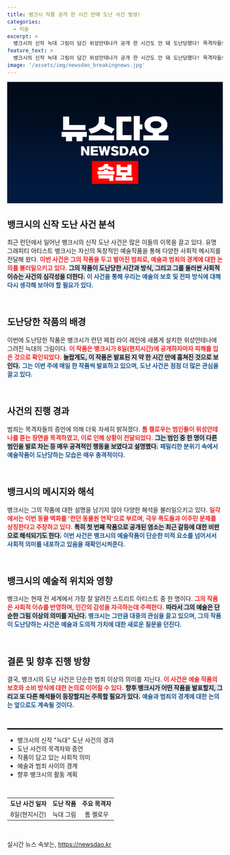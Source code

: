 ```yaml
---
title: 뱅크시 작품 공개 한 시간 만에 도난 사건 발생!
categories:
  - 미술
excerpt: >
  뱅크시의 신작 늑대 그림이 담긴 위성안테나가 공개 한 시간도 안 돼 도난당했다! 목격자들의 증언과 경과에 따라 사건의 배후가 드러날까? 클릭해서 뱅크시의 새로운 작품과 소동의 전말을 확인해보세요!
feature_text: >
  뱅크시의 신작 늑대 그림이 담긴 위성안테나가 공개 한 시간도 안 돼 도난당했다! 목격자들의 증언과 경과에 따라 사건의 배후가 드러날까? 클릭해서 뱅크시의 새로운 작품과 소동의 전말을 확인해보세요!
image: '/assets/img/newsdao_breakingnews.jpg'
---
```


<p><img src="/assets/img/newsdao_breakingnews.jpg" alt="bookingtag 속보" /></p>

<h2 data-ke-size="size26">뱅크시의 신작 도난 사건 분석</h2>

<p data-ke-size="size16">최근 런던에서 일어난 뱅크시의 신작 도난 사건은 많은 이들의 이목을 끌고 있다. 유명 그래피티 아티스트 뱅크시는 자신의 독창적인 예술작품을 통해 다양한 사회적 메시지를 전달해 왔다. <b><span style="color: #ee2323;">이번 사건은 그의 작품을 두고 벌어진 범죄로, 예술과 범죄의 경계에 대한 논의를 불러일으키고 있다.</span></b> <b><span style="background-color: #21538527;">그의 작품이 도난당한 시간과 방식, 그리고 그를 둘러싼 사회적 이슈는 사건의 심각성을 더한다.</span></b> <b><span style="color: #1a5490;">이 사건을 통해 우리는 예술의 보호 및 전파 방식에 대해 다시 생각해 보아야 할 필요가 있다.</span></b></p>

<p data-ke-size="size16">&nbsp;</p>

<h2 data-ke-size="size26">도난당한 작품의 배경</h2>

<p data-ke-size="size16">이번에 도난당한 작품은 뱅크시가 런던 페컴 라이 레인에 새롭게 설치한 위성안테나에 그려진 늑대의 그림이다. <b><span style="color: #ee2323;">이 작품은 뱅크시가 8일(현지시간)에 공개하자마자 피해를 입은 것으로 확인되었다.</span></b> <b><span style="background-color: #21538527;">놀랍게도, 이 작품은 발표된 지 약 한 시간 만에 훔쳐진 것으로 보인다.</span></b> <b><span style="color: #1a5490;">그는 이번 주에 매일 한 작품씩 발표하고 있으며, 도난 사건은 점점 더 많은 관심을 끌고 있다.</span></b></p>

<p data-ke-size="size16">&nbsp;</p>

<h2 data-ke-size="size26">사건의 진행 경과</h2>

<p data-ke-size="size16">범죄는 목격자들의 증언에 의해 더욱 자세히 밝혀졌다. <b><span style="color: #ee2323;">톰 켈로우는 범인들이 위성안테나를 뜯는 장면을 목격하였고, 이로 인해 상황이 전달되었다.</span></b> <b><span style="background-color: #21538527;">그는 범인 중 한 명이 다른 범인을 발로 차는 등 매우 공격적인 행동을 보였다고 설명했다.</span></b> <b><span style="color: #1a5490;">패밀리한 분위기 속에서 예술작품이 도난당하는 모습은 매우 충격적이다.</span></b></p>

<p data-ke-size="size16">&nbsp;</p>

<h2 data-ke-size="size26">뱅크시의 메시지와 해석</h2>

<p data-ke-size="size16">뱅크시는 그의 작품에 대한 설명을 남기지 않아 다양한 해석을 불러일으키고 있다. <b><span style="color: #ee2323;">일각에서는 이번 동물 벽화를 '런던 동물원 연작'으로 부르며, 극우 폭도들과 이주민 문제를 상징한다고 주장하고 있다.</span></b> <b><span style="background-color: #21538527;">특히 첫 번째 작품으로 공개된 염소는 최근 갈등에 대한 비판으로 해석되기도 한다.</span></b> <b><span style="color: #1a5490;">이번 사건은 뱅크시의 예술작품이 단순한 미적 요소를 넘어서서 사회적 의미를 내포하고 있음을 재확인시켜준다.</span></b></p>

<p data-ke-size="size16">&nbsp;</p>

<h2 data-ke-size="size26">뱅크시의 예술적 위치와 영향</h2>

<p data-ke-size="size16">뱅크시는 현재 전 세계에서 가장 잘 알려진 스트리트 아티스트 중 한 명이다. <b><span style="color: #ee2323;">그의 작품은 사회적 이슈를 반영하며, 인간의 감성을 자극하는데 주력한다.</span></b> <b><span style="background-color: #21538527;">따라서 그의 예술은 단순한 그림 이상의 의미를 지닌다.</span></b> <b><span style="color: #1a5490;">뱅크시는 그만큼 대중의 관심을 끌고 있으며, 그의 작품이 도난당하는 사건은 예술과 도의적 가치에 대한 새로운 질문을 던진다.</span></b></p>

<p data-ke-size="size16">&nbsp;</p>

<h2 data-ke-size="size26">결론 및 향후 진행 방향</h2>

<p data-ke-size="size16">결국, 뱅크시의 도난 사건은 단순한 범죄 이상의 의미를 지닌다. <b><span style="color: #ee2323;">이 사건은 예술 작품의 보호와 소비 방식에 대한 논의로 이어질 수 있다.</span></b> <b><span style="background-color: #21538527;">향후 뱅크시가 어떤 작품을 발표할지, 그리고 또 다른 해석들이 등장할지는 주목할 필요가 있다.</span></b> <b><span style="color: #1a5490;">예술과 범죄의 경계에 대한 논의는 앞으로도 계속될 것이다.</span></b></p>

<p data-ke-size="size16">&nbsp;</p>

<hr style="border: 1px solid black;">

<ul>
    <li>뱅크시의 신작 "늑대" 도난 사건의 경과</li>
    <li>도난 사건의 목격자와 증언</li>
    <li>작품이 담고 있는 사회적 의미</li>
    <li>예술과 범죄 사이의 경계</li>
    <li>향후 뱅크시의 활동 계획</li>
</ul>

<p data-ke-size="size16">&nbsp;</p>

<table style="width: 100%;">
    <tr>
        <td style="text-align: center; height: 17px;"><b>도난 사건 일자</b></td>
        <td style="text-align: center; height: 17px;"><b>도난 작품</b></td>
        <td style="text-align: center; height: 17px;"><b>주요 목격자</b></td>
    </tr>
    <tr>
        <td style="text-align: center; height: 17px;">8일(현지시간)</td>
        <td style="text-align: center; height: 17px;">늑대 그림</td>
        <td style="text-align: center; height: 17px;">톰 켈로우</td>
    </tr>
</table>

<p data-ke-size="size16">&nbsp;</p>
실시간 뉴스 속보는, <a href="https://newsdao.kr" rel="dofollow">https://newsdao.kr</a>


